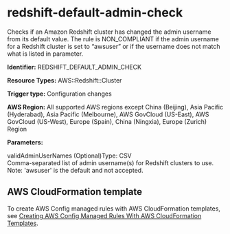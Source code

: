 # redshift\-default\-admin\-check<a name="redshift-default-admin-check"></a>

Checks if an Amazon Redshift cluster has changed the admin username from its default value\. The rule is NON\_COMPLIANT if the admin username for a Redshift cluster is set to “awsuser” or if the username does not match what is listed in parameter\. 

**Identifier:** REDSHIFT\_DEFAULT\_ADMIN\_CHECK

**Resource Types:** AWS::Redshift::Cluster

**Trigger type:** Configuration changes

**AWS Region:** All supported AWS regions except China \(Beijing\), Asia Pacific \(Hyderabad\), Asia Pacific \(Melbourne\), AWS GovCloud \(US\-East\), AWS GovCloud \(US\-West\), Europe \(Spain\), China \(Ningxia\), Europe \(Zurich\) Region

**Parameters:**

validAdminUserNames \(Optional\)Type: CSV  
Comma\-separated list of admin username\(s\) for Redshift clusters to use\. Note: 'awsuser' is the default and not accepted\.

## AWS CloudFormation template<a name="w2aac12c33c15b9d467c17"></a>

To create AWS Config managed rules with AWS CloudFormation templates, see [Creating AWS Config Managed Rules With AWS CloudFormation Templates](aws-config-managed-rules-cloudformation-templates.md)\.